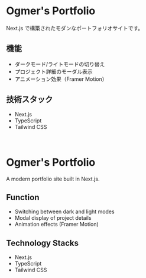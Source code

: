 # Ogmer's Portfolio

Next.js で構築されたモダンなポートフォリオサイトです。

## 機能

- ダークモード/ライトモードの切り替え
- プロジェクト詳細のモーダル表示
- アニメーション効果（Framer Motion）

## 技術スタック

- Next.js
- TypeScript
- Tailwind CSS

<br>

# Ogmer's Portfolio

A modern portfolio site built in Next.js.

## Function

- Switching between dark and light modes
- Modal display of project details
- Animation effects (Framer Motion)

## Technology Stacks

- Next.js
- TypeScript
- Tailwind CSS
